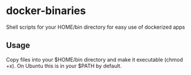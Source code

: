 # docker-binaries
Shell scripts for your HOME/bin directory for easy use of dockerized apps

## Usage
Copy files into your $HOME/bin directory and make it executable (chmod +x). On Ubuntu this is in your $PATH by default.